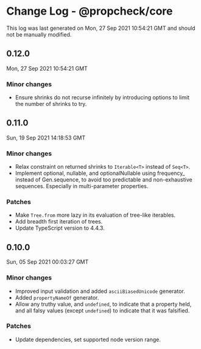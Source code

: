 # Change Log - @propcheck/core

This log was last generated on Mon, 27 Sep 2021 10:54:21 GMT and should not be manually modified.

## 0.12.0
Mon, 27 Sep 2021 10:54:21 GMT

### Minor changes

- Ensure shrinks do not recurse infinitely by introducing options to limit the number of shrinks to try.

## 0.11.0
Sun, 19 Sep 2021 14:18:53 GMT

### Minor changes

- Relax constraint on returned shrinks to `Iterable<T>` instead of `Seq<T>`.
- Implement optional, nullable, and optionalNullable using frequency_ instead of Gen.sequence, to avoid too predictable and non-exhaustive sequences. Especially in multi-parameter properties.

### Patches

- Make `Tree.from` more lazy in its evaluation of tree-like iterables.
- Add breadth first iteration of trees.
- Update TypeScript version to 4.4.3.

## 0.10.0
Sun, 05 Sep 2021 00:03:27 GMT

### Minor changes

- Improved input validation and added `asciiBiasedUnicode` generator.
- Added `propertyNameOf` generator.
- Allow any truthy value, and `undefined`, to indicate that a property held, and all falsy values (except `undefined`) to indicate that it was falsified.

### Patches

- Update dependencies, set supported node version range.

